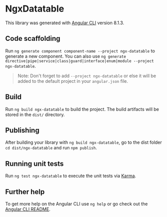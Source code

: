 # NgxDatatable

This library was generated with [Angular CLI](https://github.com/angular/angular-cli) version 8.1.3.

## Code scaffolding

Run `ng generate component component-name --project ngx-datatable` to generate a new component. You can also use `ng generate directive|pipe|service|class|guard|interface|enum|module --project ngx-datatable`.
> Note: Don't forget to add `--project ngx-datatable` or else it will be added to the default project in your `angular.json` file. 

## Build

Run `ng build ngx-datatable` to build the project. The build artifacts will be stored in the `dist/` directory.

## Publishing

After building your library with `ng build ngx-datatable`, go to the dist folder `cd dist/ngx-datatable` and run `npm publish`.

## Running unit tests

Run `ng test ngx-datatable` to execute the unit tests via [Karma](https://karma-runner.github.io).

## Further help

To get more help on the Angular CLI use `ng help` or go check out the [Angular CLI README](https://github.com/angular/angular-cli/blob/master/README.md).
